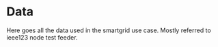 # Data

Here goes all the data used in the smartgrid use case. Mostly referred to ieee123 node test feeder.